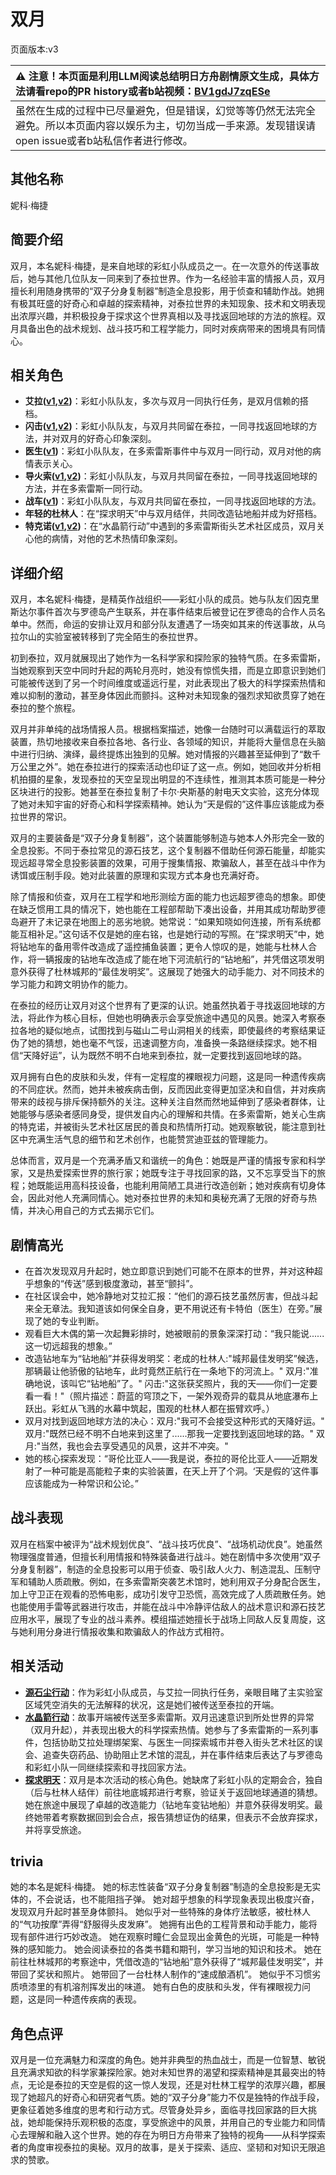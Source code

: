 # 双月
页面版本:v3
 

| :warning: 注意！本页面是利用LLM阅读总结明日方舟剧情原文生成，具体方法请看repo的PR history或者b站视频：[BV1gdJ7zqESe](https://www.bilibili.com/video/BV1gdJ7zqESe/)         |
|:----------------------------|
| 虽然在生成的过程中已尽量避免，但是错误，幻觉等等仍然无法完全避免。所以本页面内容以娱乐为主，切勿当成一手来源。发现错误请open issue或者b站私信作者进行修改。|



## 其他名称
妮科·梅捷
## 简要介绍
双月，本名妮科·梅捷，是来自地球的彩虹小队成员之一。在一次意外的传送事故后，她与其他几位队友一同来到了泰拉世界。作为一名经验丰富的情报人员，双月擅长利用随身携带的“双子分身复制器”制造全息投影，用于侦查和辅助作战。她拥有极其旺盛的好奇心和卓越的探索精神，对泰拉世界的未知现象、技术和文明表现出浓厚兴趣，并积极投身于探求这个世界真相以及寻找返回地球的方法的旅程。双月具备出色的战术规划、战斗技巧和工程学能力，同时对疾病带来的困境具有同情心。
## 相关角色
-   **艾拉([v1](../chars/char_4123_ela.md),[v2](char_4123_ela.md))**：彩虹小队队友，多次与双月一同执行任务，是双月信赖的搭档。
-   **闪击([v1](../chars/char_457_blitz.md),[v2](char_457_blitz.md))**：彩虹小队队友，与双月共同留在泰拉，一同寻找返回地球的方法，并对双月的好奇心印象深刻。
-   **医生([v1](../chars/char_4125_rdoc.md))**：彩虹小队队友，在多索雷斯事件中与双月一同行动，双月对他的病情表示关心。
-   **导火索([v1](../chars/char_4126_fuze.md),[v2](char_4126_fuze.md))**：彩虹小队队友，与双月共同留在泰拉，一同寻找返回地球的方法，并在多索雷斯一同行动。
-   **战车([v1](../chars/char_459_tachak.md))**：彩虹小队队友，与双月共同留在泰拉，一同寻找返回地球的方法。
-   **年轻的杜林人**：在“探求明天”中与双月结伴，共同改造钻地船并成为好搭档。
-   **特克诺([v1](../chars/char_4164_tecno.md),[v2](char_4164_tecno.md))**：在“水晶箭行动”中遇到的多索雷斯街头艺术社区成员，双月关心他的病情，对他的艺术热情印象深刻。
## 详细介绍
双月，本名妮科·梅捷，是精英作战组织——彩虹小队的成员。她与队友们因克里斯达尔事件首次与罗德岛产生联系，并在事件结束后被登记在罗德岛的合作人员名单中。然而，命运的安排让双月和部分队友遭遇了一场突如其来的传送事故，从乌拉尔山的实验室被转移到了完全陌生的泰拉世界。

初到泰拉，双月就展现出了她作为一名科学家和探险家的独特气质。在多索雷斯，当她观察到天空中同时升起的两轮月亮时，她没有惊慌失措，而是立即意识到她们可能被传送到了另一个时间维度或遥远行星，对此表现出了极大的科学探索热情和难以抑制的激动，甚至身体因此而颤抖。这种对未知现象的强烈求知欲贯穿了她在泰拉的整个旅程。

双月并非单纯的战场情报人员。根据档案描述，她像一台随时可以满载运行的萃取装置，热切地接收来自泰拉各地、各行业、各领域的知识，并能将大量信息在头脑中进行归纳、演绎，最终提炼出独到的见解。她对情报的兴趣甚至延伸到了“数千万公里之外”。她在泰拉进行的探索活动也印证了这一点。例如，她回收并分析相机拍摄的星象，发现泰拉的天空呈现出明显的不连续性，推测其本质可能是一种分区块进行的投影。她甚至在泰拉复制了卡尔·央斯基的射电天文实验，这充分体现了她对未知宇宙的好奇心和科学探索精神。她认为“天是假的”这件事应该能成为泰拉世界的常识。

双月的主要装备是“双子分身复制器”，这个装置能够制造与她本人外形完全一致的全息投影。不同于泰拉常见的源石技艺，这个复制器不借助任何源石能量，却能实现远超寻常全息投影装置的效果，可用于搜集情报、欺骗敌人，甚至在战斗中作为诱饵或压制手段。她对此装置的原理和实现方式本身也充满好奇。

除了情报和侦查，双月在工程学和地形测绘方面的能力也远超罗德岛的想象。即使在缺乏惯用工具的情况下，她也能在工程部帮助下凑出设备，并用其成功帮助罗德岛避开了未记录在地图上的恶劣地貌。她常说：“如果知晓如何连接，所有系统都能互相补足。”这句话不仅是她的座右铭，也是她行动的写照。在“探求明天”中，她将钻地车的备用零件改造成了遥控捕鱼装置；更令人惊叹的是，她能与杜林人合作，将一辆报废的钻地车改造成了能在地下河流航行的“钻地船”，并凭借这项发明意外获得了杜林城邦的“最佳发明奖”。这展现了她强大的动手能力、对不同技术的学习能力和跨文明协作的能力。

在泰拉的经历让双月对这个世界有了更深的认识。她虽然执着于寻找返回地球的方法，将此作为核心目标，但她也明确表示会享受旅途中遇见的风景。她深入考察泰拉各地的疑似地点，试图找到与磁山二号山洞相关的线索，即使最终的考察结果证伪了她的猜想，她也毫不气馁，迅速调整方向，准备换一条路继续探求。她不相信“天降好运”，认为既然不明不白地来到泰拉，就一定要找到返回地球的路。

双月拥有白色的皮肤和头发，伴有一定程度的裸眼视力问题，这是同一种遗传疾病的不同症状。然而，她并未被疾病击倒，反而因此变得更加坚决和自信，并对疾病带来的歧视与排斥保持额外的关注。这种关注自然而然地延伸到了感染者群体，让她能够与感染者感同身受，提供发自内心的理解和共情。在多索雷斯，她关心生病的特克诺，并被街头艺术社区居民的善良和热情所打动。她观察敏锐，能注意到社区中充满生活气息的细节和艺术创作，也能赞赏迪亚兹的管理能力。

总体而言，双月是一个充满矛盾又和谐统一的角色：她既是严谨的情报专家和科学家，又是热爱探索世界的旅行家；她既专注于寻找回家的路，又不忘享受当下的旅程；她既能运用高科技设备，也能利用简陋工具进行改造创新；她对疾病有切身体会，因此对他人充满同情心。她对泰拉世界的未知和奥秘充满了无限的好奇与热情，并决心用自己的方式去揭示它们。
## 剧情高光
*   在首次发现双月升起时，她立即意识到她们可能不在原本的世界，并对这种超乎想象的“传送”感到极度激动，甚至“颤抖”。
*   在社区误会中，她冷静地对艾拉汇报：“他们的源石技艺虽然厉害，但战斗起来全无章法。我知道该如何保全自身，更不用说还有卡特伯（医生）在旁。”展现了她的专业判断。
*   观看巨大木偶的第一次起舞彩排时，她被眼前的景象深深打动：“我只能说......这一切远超我的想象。”
*   改造钻地车为“钻地船”并获得发明奖：老成的杜林人:"城邦最佳发明奖”候选，那辆最让他骄傲的钻地车，此时竟然正航行在一条地下的河流上。" 双月:"准确地说，该叫它“钻地船”了。" 闪击:"这张获奖照片，我的天——你们一定要看一看！"（照片描述：蔚蓝的穹顶之下，一架外观奇异的载具从地底瀑布上跃出。彩虹从飞溅的水幕中筑起，围观的杜林人都在振臂欢呼。）
*   双月对找到返回地球方法的决心：双月:"我可不会接受这种形式的天降好运。" 双月:"既然已经不明不白地来到这里了......那我一定要找到返回地球的路。" 双月:"当然，我也会去享受遇见的风景，这并不冲突。"
*   她的核心探索发现：“哥伦比亚人——我是说，泰拉的哥伦比亚人——近期发射了一种可能是高能粒子束的实验装置，在天上开了个洞。‘天是假的’这件事应该能成为一种常识和公论。”
## 战斗表现
双月在档案中被评为“战术规划优良”、“战斗技巧优良”、“战场机动优良”。她虽然物理强度普通，但擅长利用情报和特殊装备进行战斗。她在剧情中多次使用“双子分身复制器”，制造的全息投影可以用于侦查、吸引敌人火力、制造混乱、压制守军和辅助人质疏散。例如，在多索雷斯突袭艺术馆时，她利用双子分身配合医生，加上守卫正在观看的恐怖电影，成功引发守卫恐慌，高效完成了人质疏散任务。她也能使用手雷等武器进行攻击，并能在战斗中冷静评估敌人的战术意识和源石技艺应用水平，展现了专业的战斗素养。模组描述她擅长于战场上同敌人反复周旋，这与她利用分身进行情报收集和欺骗敌人的作战方式相符。
## 相关活动
-   **[源石尘行动](../stories/act17d0.md)**：作为彩虹小队成员，与艾拉一同执行任务，亲眼目睹了主实验室区域凭空消失的无法解释的状况，这是她们被传送至泰拉的开端。
-   **[水晶箭行动](../stories/act32side.md)**：故事开端被传送至多索雷斯。双月迅速意识到所处世界的异常（双月升起），并表现出极大的科学探索热情。她参与了多索雷斯的一系列事件，包括协助艾拉处理绑架案、与医生一同探索城市并卷入街头艺术社区的误会、追查失窃药品、协助阻止艺术馆的混乱，并在事件结束后表达了与罗德岛和彩虹小队一同继续探索和寻找回家方法。
-   **[探求明天](../stories/story_iana_set_1.md)**：双月是本次活动的核心角色。她缺席了彩虹小队的定期会合，独自（后与杜林人结伴）前往地底城邦进行考察，验证关于返回地球通道的猜想。她在旅途中展现了卓越的改造能力（钻地车变钻地船）并意外获得发明奖。最终她带着考察数据回到会合点，报告猜想证伪的结果，但表示不会放弃探求，并将享受旅途。
## trivia
她的本名是妮科·梅捷。
她的标志性装备“双子分身复制器”制造的全息投影是无实体的，不会说话，也不能阻挡子弹。
她对超乎想象的科学现象表现出极度兴奋，发现双月升起时甚至身体颤抖。
她似乎对一些特殊的身体疗法敏感，被杜林人的“气功按摩”弄得“舒服得头皮发麻”。
她拥有出色的工程背景和动手能力，能将现有部件进行巧妙改造。
她在观察时瞳仁会显现出金黄色的光斑，可能是一种特殊的感知能力。
她会阅读泰拉的各类书籍和期刊，学习当地的知识和技术。
她在前往杜林城邦的考察途中，凭借改造的“钻地船”意外获得了“城邦最佳发明奖”，并带回了奖状和照片。
她带回了一台杜林人制作的“速成酿酒机”。
她似乎不习惯劣质喷漆里的有机溶剂挥发出的味道。
她有白色的皮肤和头发，伴有裸眼视力问题，这是同一种遗传疾病的表现。
## 角色点评
双月是一位充满魅力和深度的角色。她并非典型的热血战士，而是一位智慧、敏锐且充满求知欲的科学家兼探险家。她对未知世界的渴望和探索精神是其最突出的特点，无论是泰拉的天空是假的这一惊人发现，还是对杜林工程学的浓厚兴趣，都展现了她超凡的好奇心和研究者气质。她的“双子分身”能力不仅是独特的作战手段，更象征着她多维度的思考和行动方式。尽管身处异乡，面临寻找回家路的巨大挑战，她却能保持乐观积极的态度，享受旅途中的风景，并用自己的专业能力和同情心去理解和融入这个世界。她的存在为明日方舟带来了独特的视角——从科学探索者的角度审视泰拉的奥秘。双月的故事，是关于探索、适应、坚韧和对知识无限追求的赞歌。